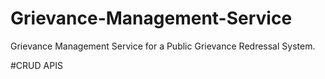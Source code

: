 # Grievance-Management-Service
Grievance Management Service for a Public Grievance Redressal System.

#CRUD APIS

